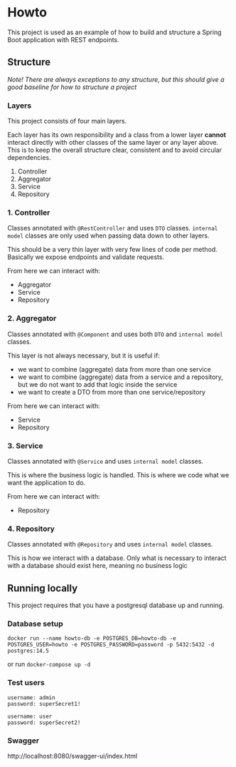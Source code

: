 # Howto

This project is used as an example of how to build and structure a Spring Boot application with REST endpoints.

## Structure

_Note! There are always exceptions to any structure, but this should give a good baseline for how to structure a
project_

### Layers

This project consists of four main layers.

Each layer has its own responsibility and a class from a lower layer **cannot**
interact directly with other classes of the same layer or any layer above. This is to keep the overall structure clear,
consistent and to avoid circular dependencies.

1. Controller
2. Aggregator
3. Service
4. Repository

### 1. Controller

Classes annotated with `@RestController` and uses `DTO` classes. `internal model` classes are only used when
passing data down to other layers.

This should be a very thin layer with very few lines of code per method. Basically we expose endpoints and validate
requests.

From here we can interact with:

* Aggregator
* Service
* Repository

### 2. Aggregator

Classes annotated with `@Component` and uses both `DTO` and `internal model` classes.

This layer is not always necessary, but it is useful if:

* we want to combine (aggregate) data from more than one service
* we want to combine (aggregate) data from a service and a repository, but we do not want to add that logic inside the
  service
* we want to create a DTO from more than one service/repository

From here we can interact with:

* Service
* Repository

### 3. Service

Classes annotated with `@Service` and uses `internal model` classes.

This is where the business logic is handled. This is where we code what we want the application to do.

From here we can interact with:

* Repository

### 4. Repository

Classes annotated with `@Repository` and uses `internal model` classes.

This is how we interact with a database. Only what is necessary to interact with a database should exist here, meaning
no business logic

## Running locally

This project requires that you have a postgresql database up and running.

### Database setup

```
docker run --name howto-db -e POSTGRES_DB=howto-db -e POSTGRES_USER=howto -e POSTGRES_PASSWORD=password -p 5432:5432 -d postgres:14.5
```

or run `docker-compose up -d`

### Test users

```
username: admin
password: superSecret1!
```

```
username: user
password: superSecret2!
```

### Swagger

http://localhost:8080/swagger-ui/index.html
